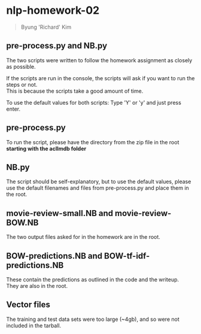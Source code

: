 # nlp-homework-02
> Byung 'Richard' Kim

## pre-process.py and NB.py
The two scripts were written to follow the homework assignment as closely as possible.

If the scripts are run in the console, the scripts will ask if you want to run the steps or not.<br>
This is because the scripts take a good amount of time.

To use the default values for both scripts:
Type 'Y' or 'y' and just press enter. 

## pre-process.py
To run the script, please have the directory from the zip file in the root<br>
<b>starting with the aclImdb folder</b>

## NB.py
The script should be self-explanatory, but to use the default values,
please use the default filenames and files from pre-process.py and place them in the root. 

## movie-review-small.NB and movie-review-BOW.NB
The two output files asked for in the homework are in the root.

## BOW-predictions.NB and BOW-tf-idf-predictions.NB
These contain the predictions as outlined in the code and the writeup.<br>
They are also in the root.

## Vector files
The training and test data sets were too large (~4gb), and so were not included in the tarball.
